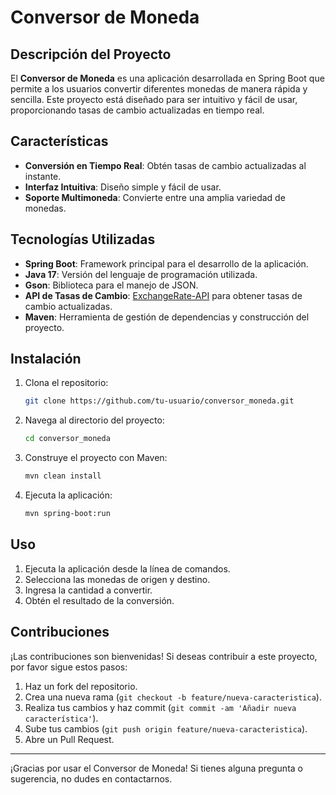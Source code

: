 # Conversor de Moneda

## Descripción del Proyecto

El **Conversor de Moneda** es una aplicación desarrollada en Spring Boot que permite a los usuarios convertir diferentes monedas de manera rápida y sencilla. Este proyecto está diseñado para ser intuitivo y fácil de usar, proporcionando tasas de cambio actualizadas en tiempo real.

## Características

- **Conversión en Tiempo Real**: Obtén tasas de cambio actualizadas al instante.
- **Interfaz Intuitiva**: Diseño simple y fácil de usar.
- **Soporte Multimoneda**: Convierte entre una amplia variedad de monedas.

## Tecnologías Utilizadas

- **Spring Boot**: Framework principal para el desarrollo de la aplicación.
- **Java 17**: Versión del lenguaje de programación utilizada.
- **Gson**: Biblioteca para el manejo de JSON.
- **API de Tasas de Cambio**: [ExchangeRate-API](https://www.exchangerate-api.com/) para obtener tasas de cambio actualizadas.
- **Maven**: Herramienta de gestión de dependencias y construcción del proyecto.

## Instalación

1. Clona el repositorio:
    ```bash
    git clone https://github.com/tu-usuario/conversor_moneda.git
    ```
2. Navega al directorio del proyecto:
    ```bash
    cd conversor_moneda
    ```
3. Construye el proyecto con Maven:
    ```bash
    mvn clean install
    ```
4. Ejecuta la aplicación:
    ```bash
    mvn spring-boot:run
    ```

## Uso

1. Ejecuta la aplicación desde la línea de comandos.
2. Selecciona las monedas de origen y destino.
3. Ingresa la cantidad a convertir.
4. Obtén el resultado de la conversión.

## Contribuciones

¡Las contribuciones son bienvenidas! Si deseas contribuir a este proyecto, por favor sigue estos pasos:

1. Haz un fork del repositorio.
2. Crea una nueva rama (`git checkout -b feature/nueva-caracteristica`).
3. Realiza tus cambios y haz commit (`git commit -am 'Añadir nueva característica'`).
4. Sube tus cambios (`git push origin feature/nueva-caracteristica`).
5. Abre un Pull Request.

---

¡Gracias por usar el Conversor de Moneda! Si tienes alguna pregunta o sugerencia, no dudes en contactarnos.
